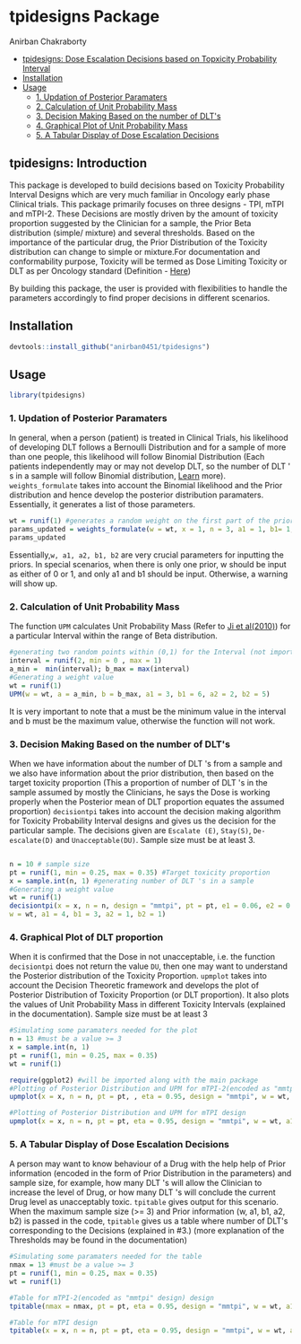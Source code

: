 
tpidesigns Package
================
Anirban Chakraborty

  - [tpidesigns: Dose Escalation Decisions based on Topxicity Probability Interval](#tpidesigns-introduction)
  - [Installation](#installation)
  - [Usage](#usage)
      - [1. Updation of Posterior Paramaters](#Updation-of-Posterior-Paramaters)
      - [2. Calculation of Unit Probability Mass](#Calculation-of-Unit-Probability-Mass)
      - [3. Decision Making Based on the number of DLT's](#Decision-Making-Based-on-the-number-of-DLT's)
      - [4. Graphical Plot of Unit Probability Mass](#Graphical-Plot-of-Unit-Probability-Mass)
      - [5. A Tabular Display of Dose Escalation Decisions](#A-Tabular-Display-of-Dose-Escalation-Decisions)
      

## tpidesigns: Introduction

This package is developed to build decisions based on Toxicity Probability Interval Designs which are very much familiar in Oncology early phase Clinical trials. This package primarily focuses on three designs - TPI, mTPI and mTPI-2. These Decisions are mostly driven by the amount of toxicity proportion suggested by the Clinician for a sample, the Prior Beta distribution (simple/ mixture) and several thresholds. Based on the importance of the particular drug, the Prior Distribution of the Toxicity distribution can change to simple or mixture.For documentation and conformability purpose, Toxicity will be termed as Dose Limiting Toxicity or DLT as per Oncology standard (Definition - [Here](https://www.cancer.gov/publications/dictionaries/cancer-terms/def/dose-limiting))

By building this package, the user is provided with flexibilities to handle the parameters accordingly to find proper decisions in different scenarios. 

## Installation

``` r
devtools::install_github("anirban0451/tpidesigns")
```

## Usage

``` r
library(tpidesigns)
```

### 1\. Updation of Posterior Paramaters

In general, when a person (patient) is treated in Clinical Trials, his likelihood of developing DLT follows a Bernoulli Distribution and for a sample of more than one people, this likelihood will follow Binomial Distribution (Each patients independently may or may not develop DLT, so the number of DLT ' s in a sample will follow Binomial distribution, [Learn](https://en.wikipedia.org/wiki/Bernoulli_distribution#Related_distributions) more). `weights_formulate` takes into account the Binomial likelihood and the Prior distribution and hence develop the posterior distribution paramaters. Essentially, it generates a list of those parameters.

``` r
wt = runif(1) #generates a random weight on the first part of the prior distribution
params_updated = weights_formulate(w = wt, x = 1, n = 3, a1 = 1, b1= 1, a2 = 3, b2 = 5)
params_updated
```
Essentially,`w, a1, a2, b1, b2` are very crucial parameters for inputting the priors. In special scenarios, when there is only one prior, w should be input as either of 0 or 1, and only a1 and b1 should be input. Otherwise, a warning will show up.

### 2\. Calculation of Unit Probability Mass

The function `UPM` calculates Unit Probability Mass (Refer to [Ji et al(2010)](https://journals.sagepub.com/doi/pdf/10.1177/1740774510382799)) for a particular Interval within the range of Beta distribution.

``` r
#generating two random points within (0,1) for the Interval (not important, just for the sake of example)
interval = runif(2, min = 0 , max = 1)
a_min =  min(interval); b_max = max(interval)
#Generating a weight value
wt = runif(1) 
UPM(w = wt, a = a_min, b = b_max, a1 = 3, b1 = 6, a2 = 2, b2 = 5)
```
It is very important to note that a must be the minimum value in the interval and b must be the maximum value, otherwise the function will not work.
### 3\. Decision Making Based on the number of DLT's

When we have information about the number of DLT 's from a sample and we also have information about the prior distribution, then based on the target toxicity proportion (This a proportion of number of DLT 's in the sample assumed by mostly the Clinicians, he says the Dose is working properly when the Posterior mean of DLT proportion equates the assumed proportion) `decisiontpi` takes into account the decision making algorithm for Toxicity Probability Interval designs and gives us the decision for the particular sample. The decisions given are `Escalate (E)`, `Stay(S)`, `De-escalate(D)` and `Unacceptable(DU)`. Sample size must be at least 3.

``` r

n = 10 # sample size
pt = runif(1, min = 0.25, max = 0.35) #Target toxicity proportion 
x = sample.int(n, 1) #generating number of DLT 's in a sample
#Generating a weight value
wt = runif(1) 
decisiontpi(x = x, n = n, design = "mmtpi", pt = pt, e1 = 0.06, e2 = 0.04, eta = 0.95,
w = wt, a1 = 4, b1 = 3, a2 = 1, b2 = 1)
```
### 4\. Graphical Plot of DLT proportion

When it is confirmed that the Dose in not unacceptable, i.e. the function `decisiontpi` does not return the value `DU`, then one may want to understand the Posterior distribution of the Toxicity Proportion. `upmplot` takes into account the Decision Theoretic framework and develops the plot of Posterior Distribution of Toxicity Proportion (or DLT proportion). It also plots the values of Unit Probability Mass in different Toxicity Intervals (explained in the documentation). Sample size must be at least 3

```r
#Simulating some paramaters needed for the plot
n = 13 #must be a value >= 3
x = sample.int(n, 1)
pt = runif(1, min = 0.25, max = 0.35)
wt = runif(1)

require(ggplot2) #will be imported along with the main package
#Plotting of Posterior Distribution and UPM for mTPI-2(encoded as "mmtpi" design) design
upmplot(x = x, n = n, pt = pt, , eta = 0.95, design = "mmtpi", w = wt, a1 = 1, a2 = 1, b1 = 4, b2 = 6) 

#Plotting of Posterior Distribution and UPM for mTPI design
upmplot(x = x, n = n, pt = pt, eta = 0.95, design = "mmtpi", w = wt, a1 = 1, a2 = 1, b1 = 4, b2 = 6) 

```
### 5\. A Tabular Display of Dose Escalation Decisions

A person may want to know behaviour of a Drug with the help help of Prior information (encoded in the form of Prior Distribution in the parameters) and sample size, for example, how many DLT 's will allow the Clinician to increase the level of Drug, or how many DLT 's will conclude the current Drug level as unacceptably toxic. `tpitable` gives output for this scenario. When the maximum sample size (>= 3) and Prior information (w, a1, b1, a2, b2) is passed in the code, `tpitable` gives us a table where number of DLT's corresponding to the Decisions (explained in #3.) (more explanation of the Thresholds may be found in the documentation)

```r
#Simulating some paramaters needed for the table
nmax = 13 #must be a value >= 3
pt = runif(1, min = 0.25, max = 0.35)
wt = runif(1)

#Table for mTPI-2(encoded as "mmtpi" design) design
tpitable(nmax = nmax, pt = pt, eta = 0.95, design = "mmtpi", w = wt, a1 = 1, a2 = 1, b1 = 4, b2 = 6) 

#Table for mTPI design
tpitable(x = x, n = n, pt = pt, eta = 0.95, design = "mmtpi", w = wt, a1 = 1, a2 = 1, b1 = 4, b2 = 6) 
```
